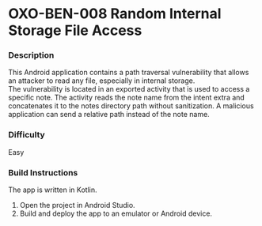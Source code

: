 # OXO-BEN-008 Random Internal Storage File Access

### Description

This Android application contains a path traversal vulnerability that allows an attacker to read any file, especially in internal storage.  
The vulnerability is located in an exported activity that is used to access a specific note. The activity reads the note name from the intent extra and concatenates it to the notes directory path without sanitization. A malicious application can send a relative path instead of the note name.  

### Difficulty
Easy

### Build Instructions
The app is written in Kotlin.

1. Open the project in Android Studio.  
2. Build and deploy the app to an emulator or Android device.

